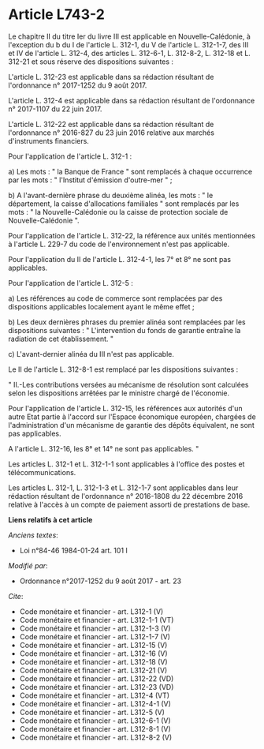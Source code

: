 # Article L743-2

Le chapitre II du titre Ier du livre III est applicable en Nouvelle-Calédonie, à l'exception du b du I de l'article L. 312-1,
du V de l'article L. 312-1-7, des III et IV de l'article L. 312-4, des articles L. 312-6-1, L. 312-8-2, L. 312-18 et L.
312-21 et sous réserve des dispositions suivantes : 

L'article L. 312-23 est applicable dans sa rédaction résultant de l'ordonnance n° 2017-1252 du 9 août 2017. 

L'article L. 312-4 est applicable dans sa rédaction résultant de l'ordonnance n° 2017-1107 du 22 juin 2017. 

L'article L. 312-22 est applicable dans sa rédaction résultant de l'ordonnance n° 2016-827 du 23 juin 2016 relative aux
marchés d'instruments financiers. 

Pour l'application de l'article L. 312-1 : 

a) Les mots : " la Banque de France " sont remplacés à chaque occurrence par les mots : " l'Institut d'émission d'outre-mer
" ; 

b) A l'avant-dernière phrase du deuxième alinéa, les mots : " le département, la caisse d'allocations familiales " sont
remplacés par les mots : " la Nouvelle-Calédonie ou la caisse de protection sociale de Nouvelle-Calédonie ". 

Pour l'application de l'article L. 312-22, la référence aux unités mentionnées à l'article L. 229-7 du code de
l'environnement n'est pas applicable. 

Pour l'application du II de l'article L. 312-4-1, les 7° et 8° ne sont pas applicables. 

Pour l'application de l'article L. 312-5 : 

a) Les références au code de commerce sont remplacées par des dispositions applicables localement ayant le même effet ; 

b) Les deux dernières phrases du premier alinéa sont remplacées par les dispositions suivantes : " L'intervention du fonds de
garantie entraîne la radiation de cet établissement. " 

c) L'avant-dernier alinéa du III n'est pas applicable. 

Le II de l'article L. 312-8-1 est remplacé par les dispositions suivantes : 

" II.-Les contributions versées au mécanisme de résolution sont calculées selon les dispositions arrêtées par le ministre
chargé de l'économie. 

Pour l'application de l'article L. 312-15, les références aux autorités d'un autre Etat partie à l'accord sur l'Espace
économique européen, chargées de l'administration d'un mécanisme de garantie des dépôts équivalent, ne sont pas applicables. 

A l'article L. 312-16, les 8° et 14° ne sont pas applicables. " 

Les articles L. 312-1 et L. 312-1-1 sont applicables à l'office des postes et télécommunications. 

Les articles L. 312-1, L. 312-1-3 et L. 312-1-7 sont applicables dans leur rédaction résultant de l'ordonnance n° 2016-1808
du 22 décembre 2016 relative à l'accès à un compte de paiement assorti de prestations de base.

**Liens relatifs à cet article**

_Anciens textes_:

  - Loi n°84-46 1984-01-24 art. 101 I

_Modifié par_:

  - Ordonnance n°2017-1252 du 9 août 2017 - art. 23

_Cite_:

  - Code monétaire et financier - art. L312-1 (V)
  - Code monétaire et financier - art. L312-1-1 (VT)
  - Code monétaire et financier - art. L312-1-3 (V)
  - Code monétaire et financier - art. L312-1-7 (V)
  - Code monétaire et financier - art. L312-15 (V)
  - Code monétaire et financier - art. L312-16 (V)
  - Code monétaire et financier - art. L312-18 (V)
  - Code monétaire et financier - art. L312-21 (V)
  - Code monétaire et financier - art. L312-22 (VD)
  - Code monétaire et financier - art. L312-23 (VD)
  - Code monétaire et financier - art. L312-4 (VT)
  - Code monétaire et financier - art. L312-4-1 (V)
  - Code monétaire et financier - art. L312-5 (V)
  - Code monétaire et financier - art. L312-6-1 (V)
  - Code monétaire et financier - art. L312-8-1 (V)
  - Code monétaire et financier - art. L312-8-2 (V)
